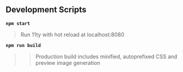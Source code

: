 
## Development Scripts

**`npm start`**

> Run 11ty with hot reload at localhost:8080

**`npm run build`**

> > Production build includes minified, autoprefixed CSS and preview image generation

